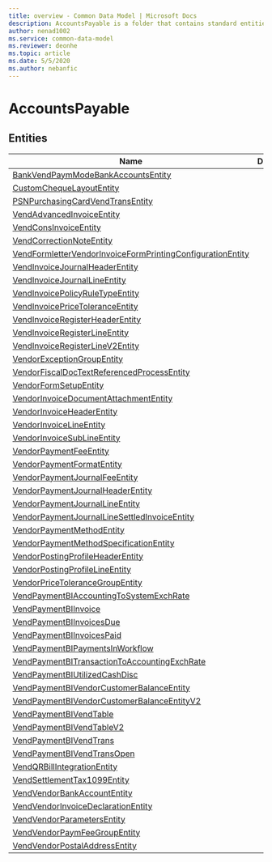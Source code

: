 ```yaml
---
title: overview - Common Data Model | Microsoft Docs
description: AccountsPayable is a folder that contains standard entities related to the Common Data Model.
author: nenad1002
ms.service: common-data-model
ms.reviewer: deonhe
ms.topic: article
ms.date: 5/5/2020
ms.author: nebanfic
---
```


# AccountsPayable


## Entities

|Name|Description|
|---|---|
|[BankVendPaymModeBankAccountsEntity](BankVendPaymModeBankAccountsEntity.md)||
|[CustomChequeLayoutEntity](CustomChequeLayoutEntity.md)||
|[PSNPurchasingCardVendTransEntity](PSNPurchasingCardVendTransEntity.md)||
|[VendAdvancedInvoiceEntity](VendAdvancedInvoiceEntity.md)||
|[VendConsInvoiceEntity](VendConsInvoiceEntity.md)||
|[VendCorrectionNoteEntity](VendCorrectionNoteEntity.md)||
|[VendFormletterVendorInvoiceFormPrintingConfigurationEntity](VendFormletterVendorInvoiceFormPrintingConfigurationEntity.md)||
|[VendInvoiceJournalHeaderEntity](VendInvoiceJournalHeaderEntity.md)||
|[VendInvoiceJournalLineEntity](VendInvoiceJournalLineEntity.md)||
|[VendInvoicePolicyRuleTypeEntity](VendInvoicePolicyRuleTypeEntity.md)||
|[VendInvoicePriceToleranceEntity](VendInvoicePriceToleranceEntity.md)||
|[VendInvoiceRegisterHeaderEntity](VendInvoiceRegisterHeaderEntity.md)||
|[VendInvoiceRegisterLineEntity](VendInvoiceRegisterLineEntity.md)||
|[VendInvoiceRegisterLineV2Entity](VendInvoiceRegisterLineV2Entity.md)||
|[VendorExceptionGroupEntity](VendorExceptionGroupEntity.md)||
|[VendorFiscalDocTextReferencedProcessEntity](VendorFiscalDocTextReferencedProcessEntity.md)||
|[VendorFormSetupEntity](VendorFormSetupEntity.md)||
|[VendorInvoiceDocumentAttachmentEntity](VendorInvoiceDocumentAttachmentEntity.md)||
|[VendorInvoiceHeaderEntity](VendorInvoiceHeaderEntity.md)||
|[VendorInvoiceLineEntity](VendorInvoiceLineEntity.md)||
|[VendorInvoiceSubLineEntity](VendorInvoiceSubLineEntity.md)||
|[VendorPaymentFeeEntity](VendorPaymentFeeEntity.md)||
|[VendorPaymentFormatEntity](VendorPaymentFormatEntity.md)||
|[VendorPaymentJournalFeeEntity](VendorPaymentJournalFeeEntity.md)||
|[VendorPaymentJournalHeaderEntity](VendorPaymentJournalHeaderEntity.md)||
|[VendorPaymentJournalLineEntity](VendorPaymentJournalLineEntity.md)||
|[VendorPaymentJournalLineSettledInvoiceEntity](VendorPaymentJournalLineSettledInvoiceEntity.md)||
|[VendorPaymentMethodEntity](VendorPaymentMethodEntity.md)||
|[VendorPaymentMethodSpecificationEntity](VendorPaymentMethodSpecificationEntity.md)||
|[VendorPostingProfileHeaderEntity](VendorPostingProfileHeaderEntity.md)||
|[VendorPostingProfileLineEntity](VendorPostingProfileLineEntity.md)||
|[VendorPriceToleranceGroupEntity](VendorPriceToleranceGroupEntity.md)||
|[VendPaymentBIAccountingToSystemExchRate](VendPaymentBIAccountingToSystemExchRate.md)||
|[VendPaymentBIInvoice](VendPaymentBIInvoice.md)||
|[VendPaymentBIInvoicesDue](VendPaymentBIInvoicesDue.md)||
|[VendPaymentBIInvoicesPaid](VendPaymentBIInvoicesPaid.md)||
|[VendPaymentBIPaymentsInWorkflow](VendPaymentBIPaymentsInWorkflow.md)||
|[VendPaymentBITransactionToAccountingExchRate](VendPaymentBITransactionToAccountingExchRate.md)||
|[VendPaymentBIUtilizedCashDisc](VendPaymentBIUtilizedCashDisc.md)||
|[VendPaymentBIVendorCustomerBalanceEntity](VendPaymentBIVendorCustomerBalanceEntity.md)||
|[VendPaymentBIVendorCustomerBalanceEntityV2](VendPaymentBIVendorCustomerBalanceEntityV2.md)||
|[VendPaymentBIVendTable](VendPaymentBIVendTable.md)||
|[VendPaymentBIVendTableV2](VendPaymentBIVendTableV2.md)||
|[VendPaymentBIVendTrans](VendPaymentBIVendTrans.md)||
|[VendPaymentBIVendTransOpen](VendPaymentBIVendTransOpen.md)||
|[VendQRBillIntegrationEntity](VendQRBillIntegrationEntity.md)||
|[VendSettlementTax1099Entity](VendSettlementTax1099Entity.md)||
|[VendVendorBankAccountEntity](VendVendorBankAccountEntity.md)||
|[VendVendorInvoiceDeclarationEntity](VendVendorInvoiceDeclarationEntity.md)||
|[VendVendorParametersEntity](VendVendorParametersEntity.md)||
|[VendVendorPaymFeeGroupEntity](VendVendorPaymFeeGroupEntity.md)||
|[VendVendorPostalAddressEntity](VendVendorPostalAddressEntity.md)||

